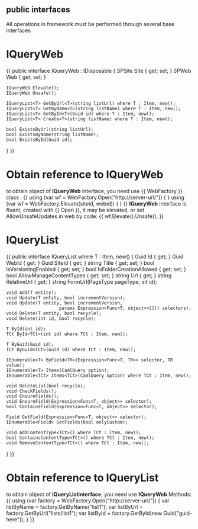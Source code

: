 ## public interfaces
All operations in framework must be performed through several base interfaces
# IQueryWeb
{{
public interface IQueryWeb : IDisposable
{
    SPSite Site { get; set; }
    SPWeb Web { get; set; }

    IQueryWeb Elevate();
    IQueryWeb Unsafe();

    IQueryList<T> GetByUrl<T>(string listUrl) where T : Item, new();
    IQueryList<T> GetByName<T>(string listName) where T : Item, new();
    IQueryList<T> GetById<T>(Guid id) where T : Item, new();
    IQueryList<T> Create<T>(string listName) where T : Item, new();

    bool ExistsByUrl(string listUrl);
    bool ExistsByName(string listName);
    bool ExistsById(Guid id);
}
}}

# Obtain reference to IQueryWeb
to obtain object of **IQueryWeb** interface, you need use {{ WebFactory }} class :
{{
using (var wf = WebFactory.Open("http://server-url/")) {  }
using (var wf = WebFactory.Elevate(siteid, webid)) {  }
}}
**IQueryWeb** interface is fluent, created with {{ Open }}, it may be elevated, or set AllowUnsafeUpdates in web by code:
{{
wf.Elevate().Unsafe();
}}

# IQueryList
{{
public interface IQueryList<T> where T : Item, new()
{
    Guid Id { get; }
    Guid WebId { get; }
    Guid SiteId { get; }
    string Title { get; set; }
    bool IsVersioningEnabled { get; set; }
    bool IsFolderCreationAllowed { get; set; }
    bool AllowManageContentTypes { get; set; }
    string Url { get; }
    string RelativeUrl { get; }
    string FormUrl(PageType pageType, int id);

    void Add(T entity);
    void Update(T entity, bool incrementVersion);
    void Update(T entity, bool incrementVersion, 
                        params Expression<Func<T, object>>[]() selectors);
    void Delete(T entity, bool recycle);
    void Delete(int id, bool recycle);

    T ById(int id);
    TCt ById<TCt>(int id) where TCt : Item, new();

    T ByGuid(Guid id);
    TCt ByGuid<TCt>(Guid id) where TCt : Item, new();

    IEnumerable<T> ByField<TR>(Expression<Func<T, TR>> selector, TR value);
    IEnumerable<T> Items(CamlQuery option);
    IEnumerable<TCt> Items<TCt>(CamlQuery option) where TCt : Item, new();

    void DeleteList(bool recycle);
    void CheckFields();
    void EnsureFields();
    void EnsureField(Expression<Func<T, object>> selector);
    bool ContainsField(Expression<Func<T, object>> selector);

    Field GetField(Expression<Func<T, object>> selector);
    IEnumerable<Field> GetFields(bool onlyCustom);

    void AddContentType<TCt>() where TCt : Item, new();
    bool ContainsContentType<TCt>() where TCt : Item, new();
    void RemoveContentType<TCt>() where TCt : Item, new();   
}
}}
# Obtain reference to IQueryList
to obtain object of **IQueryListinterface**, you need use **IQueryWeb** Methods:
{{
using (var factory = WebFactory.Open("http://server-url/"))
{
    var listByName = factory.GetByName<Item>("list1");
    var listByUrl = factory.GetByUrl<Item>("lists/list1");
    var listById = factory.GetById<Item>(new Guid("guid-here"));
}
}}